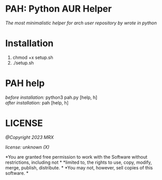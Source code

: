 # PAH: Python AUR Helper
*The most minimalistic helper for arch user repository by wrote in python*


Installation
=============
1. chmod +x setup.sh
2. ./setup.sh


PAH help
============
*before installation:* python3 pah.py [help, h]  
*after installation:* pah [help, h]


LICENSE
============
*@Copyright 2023 MRX*  
  
*license: unknown (X)*  
  
*You are granted free permission to work with the Software without restrictions, including not  *
*limited to, the rights to use, copy, modify, merge, publish, distribute.  *
*You may not, however, sell copies of this software.  *



